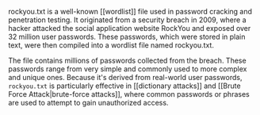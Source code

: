 rockyou.txt is a well-known [[wordlist]] file used in password cracking and penetration testing. It originated from a security breach in 2009, where a hacker attacked the social application website RockYou and exposed over 32 million user passwords. These passwords, which were stored in plain text, were then compiled into a wordlist file named rockyou.txt.

The file contains millions of passwords collected from the breach. These passwords range from very simple and commonly used to more complex and unique ones. Because it's derived from real-world user passwords, `rockyou.txt` is particularly effective in [[dictionary attacks]] and [[Brute Force Attack|brute-force attacks]], where common passwords or phrases are used to attempt to gain unauthorized access.

